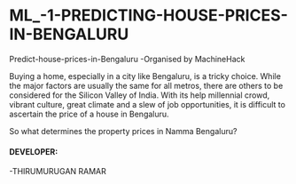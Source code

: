 # ML_-1-PREDICTING-HOUSE-PRICES-IN-BENGALURU
Predict-house-prices-in-Bengaluru
-Organised by MachineHack

Buying a home, especially in a city like Bengaluru, is a tricky choice. While the major factors are usually the same for all metros, there are others to be considered for the Silicon Valley of India. With its help millennial crowd, vibrant culture, great climate and a slew of job opportunities, it is difficult to ascertain the price of a house in Bengaluru.

So what determines the property prices in Namma Bengaluru?

#### DEVELOPER:
-THIRUMURUGAN RAMAR 




